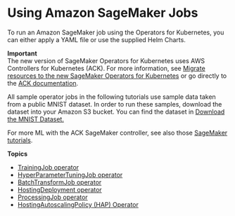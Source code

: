# Using Amazon SageMaker Jobs<a name="kubernetes-sagemaker-jobs"></a>

To run an Amazon SageMaker job using the Operators for Kubernetes, you can either apply a YAML file or use the supplied Helm Charts\. 

**Important**  
The new version of SageMaker Operators for Kubernetes uses AWS Controllers for Kubernetes \(ACK\)\. For more information, see [Migrate resources to the new SageMaker Operators for Kubernetes](kubernetes-sagemaker-operators-migrate.md) or go directly to the [ACK documentation](https://aws-controllers-k8s.github.io/community/docs/community/overview/)\.

All sample operator jobs in the following tutorials use sample data taken from a public MNIST dataset\. In order to run these samples, download the dataset into your Amazon S3 bucket\. You can find the dataset in [Download the MNIST Dataset\.](https://docs.aws.amazon.com/sagemaker/latest/dg/ex1-preprocess-data-pull-data.html) 

For more ML with the ACK SageMaker controller, see also those [SageMaker tutorials](https://aws-controllers-k8s.github.io/community/docs/tutorials/sagemaker-example/)\.

**Topics**
+ [TrainingJob operator](trainingjob-operator.md)
+ [HyperParameterTuningJob operator](hyperparametertuningjobs-operator.md)
+ [BatchTransformJob operator](batchtransformjobs-operator.md)
+ [HostingDeployment operator](hosting-deployment-operator.md)
+ [ProcessingJob operator](kubernetes-processing-job-operator.md)
+ [HostingAutoscalingPolicy \(HAP\) Operator](kubernetes-hap-operator.md)